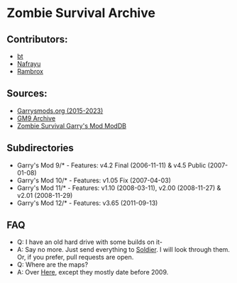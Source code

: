 # Zombie Survival Archive

## Contributors:
- [bt](https://steamcommunity.com/id/pepega-gaming/)
- [Nafrayu](https://steamcommunity.com/id/nafrayu)
- [Rambrox](https://steamcommunity.com/id/xRambrox/)

## Sources:
- [Garrysmods.org (2015-2023)](https://web.archive.org/web/20230816112503/https://garrysmods.org/)
- [GM9 Archive](https://gm9.frag-net.com/)
- [Zombie Survival Garry's Mod ModDB](https://www.moddb.com/mods/zombie-survival1)

## Subdirectories
- Garry's Mod 9/* - Features: v4.2 Final (2006-11-11) & v4.5 Public (2007-01-08)
- Garry's Mod 10/* - Features: v1.05 Fix (2007-04-03)
- Garry's Mod 11/* - Features: v1.10 (2008-03-11), v2.00 (2008-11-27) & v2.01 (2008-11-29)
- Garry's Mod 12/* - Features: v3.65 (2011-09-13)

## FAQ
- Q: I have an old hard drive with some builds on it-
- A: Say no more. Just send everything to [Soldier](https://discord.com/users/414261058472116225). I will look through them. Or, if you prefer, pull requests are open.
- Q: Where are the maps?
- A: Over [Here](https://github.com/MOHAA2002/zombiesurvival-map-archive-update), except they mostly date before 2009.
